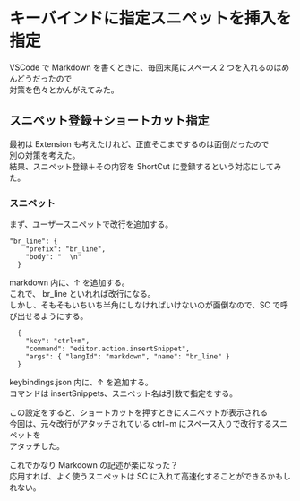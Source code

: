 # キーバインドに指定スニペットを挿入を指定

VSCode で Markdown を書くときに、毎回末尾にスペース 2 つを入れるのはめんどうだったので  
対策を色々とかんがえてみた。

## スニペット登録＋ショートカット指定

最初は Extension も考えたけれど、正直そこまでするのは面倒だったので  
別の対策を考えた。  
結果、スニペット登録＋その内容を ShortCut に登録するという対応にしてみた。

### スニペット

まず、ユーザースニペットで改行を追加する。

```
"br_line": {
    "prefix": "br_line",
    "body": "  \n"
  }
```

markdown 内に、↑ を追加する。  
これで、 br_line といれれば改行になる。  
しかし、そもそもいちいち半角にしなければいけないのが面倒なので、SC で呼び出せるようにする。

```
  {
    "key": "ctrl+m",
    "command": "editor.action.insertSnippet",
    "args": { "langId": "markdown", "name": "br_line" }
  }
```

keybindings.json 内に、↑ を追加する。  
コマンドは insertSnippets、スニペット名は引数で指定をする。

この設定をすると、ショートカットを押すときにスニペットが表示される  
今回は、元々改行がアタッチされている ctrl+m にスペース入りで改行するスニペットを  
アタッチした。

これでかなり Markdown の記述が楽になった？  
応用すれば、よく使うスニペットは SC に入れて高速化することができるかもしれない。
